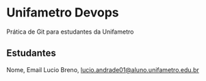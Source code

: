 # Unifametro Devops

Prática de Git para estudantes da Unifametro

## Estudantes
Nome, Email
Lucio Breno, lucio.andrade01@aluno.unifametro.edu.br
